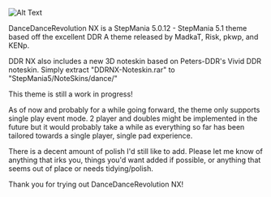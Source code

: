 ![Alt Text](https://i.ibb.co/LS3mg1K/Common-splash.png)

DanceDanceRevolution NX is a StepMania 5.0.12 - StepMania 5.1 theme based off the excellent DDR A theme released by MadkaT, Risk, pkwp, and KENp.

DDR NX also includes a new 3D noteskin based on Peters-DDR's Vivid DDR noteskin. Simply extract "DDRNX-Noteskin.rar" to "StepMania5/NoteSkins/dance/"

This theme is still a work in progress!

As of now and probably for a while going forward, the theme only supports single play event mode. 2 player and doubles might be implemented in the future but it would probably take a while as everything so far has been tailored towards a single player, single pad experience.

There is a decent amount of polish I'd still like to add. Please let me know of anything that irks you, things you'd want added if possible, or anything that seems out of place or needs tidying/polish.

Thank you for trying out DanceDanceRevolution NX!
